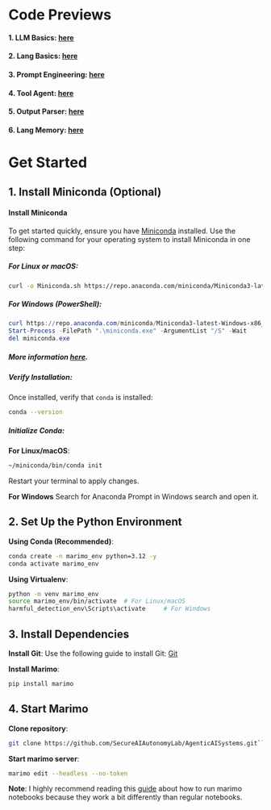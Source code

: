# Code Previews

#### 1. LLM Basics: [here](https://static.marimo.app/static/llm-basics-lxym)
#### 2. Lang Basics: [here](https://static.marimo.app/static/lang-basics-ztxh)
#### 3. Prompt Engineering: [here](https://static.marimo.app/static/prompt-engineering-cxpu)
#### 4. Tool Agent: [here](https://static.marimo.app/static/tool-agent-m32m)
#### 5. Output Parser: [here](https://static.marimo.app/static/output-parser-6ste)
#### 6. Lang Memory: [here](https://static.marimo.app/static/lang-memory-6mnq)

# Get Started

## 1. Install Miniconda (Optional)

#### Install Miniconda
To get started quickly, ensure you have [Miniconda](https://docs.conda.io/en/latest/miniconda.html) installed. Use the following command for your operating system to install Miniconda in one step:

##### For Linux or macOS:
```bash
curl -o Miniconda.sh https://repo.anaconda.com/miniconda/Miniconda3-latest-Linux-x86_64.sh && bash Miniconda.sh -b -p $HOME/miniconda && rm Miniconda.sh && export PATH="$HOME/miniconda/bin:$PATH"
```

##### For Windows (PowerShell):
```powershell
curl https://repo.anaconda.com/miniconda/Miniconda3-latest-Windows-x86_64.exe -o miniconda.exe
Start-Process -FilePath ".\miniconda.exe" -ArgumentList "/S" -Wait
del miniconda.exe
```

##### More information [here](https://docs.anaconda.com/miniconda/install/#quick-command-line-install).

##### Verify Installation:
Once installed, verify that `conda` is installed:
```bash
conda --version
```

##### Initialize Conda:
**For Linux/macOS**:
```bash
~/miniconda/bin/conda init
```

Restart your terminal to apply changes.

**For Windows**
Search for Anaconda Prompt in Windows search and open it.

## 2. Set Up the Python Environment
**Using Conda (Recommended)**:
```bash
conda create -n marimo_env python=3.12 -y
conda activate marimo_env
```
**Using Virtualenv**:
```bash
python -m venv marimo_env
source marimo_env/bin/activate  # For Linux/macOS
harmful_detection_env\Scripts\activate     # For Windows
```

## 3. Install Dependencies

**Install Git**: Use the following guide to install Git: [Git](https://git-scm.com/downloads)

**Install Marimo**:
```bash
pip install marimo
```

## 4. Start Marimo

**Clone repository**:
```bash
git clone https://github.com/SecureAIAutonomyLab/AgenticAISystems.git```
```

**Start marimo server**:
```bash
marimo edit --headless --no-token
```

**Note**: I highly recommend reading this [guide](https://docs.marimo.io/guides/reactivity/) about how to run marimo notebooks because they work a bit differently than regular notebooks.
